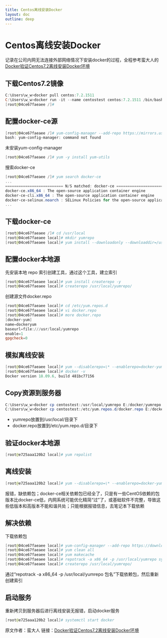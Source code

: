 ```yaml
---
title: Centos离线安装Docker
layout: doc
outline: deep
---
```


# Centos离线安装Docker

记录在公司内网无法连接外部网络情况下安装docker的过程，全程参考蛮大人的[Docker验证Centos7.2离线安装Docker环境](https://opsdev.fun/2018/05/09/O2-0-Docker%E9%AA%8C%E8%AF%81Centos7-2%E7%A6%BB%E7%BA%BF%E5%AE%89%E8%A3%85Docker%E7%8E%AF%E5%A2%83/)

## 下载Centos7.2镜像

```powershell
C:\Users\w_w>docker pull centos:7.2.1511
C:\Users\w_w>docker run -it --name centostest centos:7.2.1511 /bin/bash
[root@04ce67faeaee /]#
```

## 配置docker-ce源

```powershell
[root@04ce67faeaee /]# yum-config-manager --add-repo https://mirrors.ustc.edu.cn/docker-ce/linux/centos/docker-ce.repo
bash: yum-config-manager: command not found
```

未安装yum-config-manager

```powershell
[root@04ce67faeaee /]# yum -y install yum-utils
```

搜索docker-ce

```powershell
[root@04ce67faeaee /]# yum search docker-ce
...
========================== N/S matched: docker-ce =============================
docker-ce.x86_64 : The open-source application container engine
docker-ce-cli.x86_64 : The open-source application container engine
docker-ce-selinux.noarch : SELinux Policies for the open-source application container engine
...
```

## 下载docker-ce

```powershell
[root@04ce67faeaee /]# cd /usr/local
[root@04ce67faeaee local]# mkdir yumrepo
[root@04ce67faeaee local]# yum install --downloadonly --downloaddir=/usr/local/yumrepo/ docker-ce
```

## 配置docker本地源

先安装本地 repo 索引创建工具，通过这个工具，建立索引

```powershell
[root@04ce67faeaee local]# yum install createrepo -y
[root@04ce67faeaee local]# createrepo /usr/local/yumrepo/
```

创建源文件docker.repo

```powershell
[root@04ce67faeaee local]# cd /etc/yum.repos.d
[root@04ce67faeaee local]# vi docker.repo
[root@04ce67faeaee local]# more docker.repo
[docker-yum]
name=dockeryum
baseurl=file:///usr/local/yumrepo
enable=1
gpgcheck=0
```

## 模拟离线安装

```powershell
[root@04ce67faeaee local]# yum --disablerepo=\* --enablerepo=docker-yum install docker-ce -y
[root@04ce67faeaee local]# docker -v
Docker version 18.09.6, build 481bc77156
```

## Copy资源到服务器

```powershell
C:\Users\w_w>docker cp centostest:/usr/local/yumrepo E:/docker/yumrepo
C:\Users\w_w>docker cp centostest:/etc/yum.repos.d/docker.repo E:/docker/docker.repo
```

- yumrepo放置到/usr/local/目录下
- docker.repo放置到/etc/yum.repo.d/目录下

## 验证docker本地源

```powershell
[root@e725aaa120b2 local]# yum repolist
```

## 离线安装

```powershell
[root@e725aaa120b2 local]# yum --disablerepo=\* --enablerepo=docker-yum install docker-ce -y
```

报错，缺依赖包；docker-ce相关依赖包已经全了，只是有一些CentOS依赖的包版本比docker-ce低，内网系统可能优化精简“过”了，或基础软件不完整，导致这些低版本和高版本不能和谐共处；只能根据报错信息，去笔记本下载依赖

## 解决依赖

下载依赖包

```powershell
[root@04ce67faeaee local]# yum-config-manager --add-repo https://download.docker.com/linux/centos/docker-ce.repo
[root@04ce67faeaee local]# yum clean all
[root@04ce67faeaee local]# yum makecache
[root@04ce67faeaee local]# repotrack -a x86_64 -p /usr/local/yumrepo systemd-sysv
[root@04ce67faeaee local]# createrepo /usr/local/yumrepo/
```

通过“repotrack -a x86_64 -p /usr/local/yumrepo 包名”下载依赖包，然后重新创建索引

## 启动服务

重新拷贝到服务器后进行离线安装无报错，启动docker服务

```powershell
[root@e725aaa120b2 local]# systemctl start docker
```

原文作者：蛮大人
链接：[Docker验证Centos7.2离线安装Docker环境](https://opsdev.fun/2018/05/09/O2-0-Docker%E9%AA%8C%E8%AF%81Centos7-2%E7%A6%BB%E7%BA%BF%E5%AE%89%E8%A3%85Docker%E7%8E%AF%E5%A2%83/)
